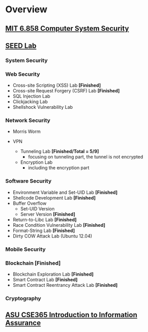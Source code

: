 # Overview

## [MIT 6.858 Computer System Security](https://css.csail.mit.edu/6.858/2022/)


## [SEED Lab](https://seedsecuritylabs.org)

### System Security

### Web Security
- Cross-site Scripting (XSS) Lab **[Finished]**
- Cross-site Request Forgery (CSRF) Lab **[Finished]**
- SQL Injection Lab
- Clickjacking Lab
- Shellshock Vulnerability Lab
### Network Security

- Morris Worm

- VPN
    - Tunneling Lab **[Finished/Total = 5/9]**
        - focusing on tunneling part, the tunnel is not encrypted
    - Encryption Lab
        - including the encryption part


### Software Security
- Environment Variable and Set-UID Lab **[Finished]**
- Shellcode Development Lab **[Finished]**
- Buffer Overflow
    - Set-UID Version
    - Server Version **[Finished]**
- Return-to-Libc Lab **[Finished]**
- Race Condition Vulnerability Lab **[Finished]**
- Format-String Lab **[Finished]**
- Dirty COW Attack Lab (Ubuntu 12.04)

### Mobile Security

### Blockchain **[Finished]**
- Blockchain Exploration Lab **[Finished]**
- Smart Contract Lab **[Finished]**
- Smart Contract Reentrancy Attack Lab **[Finished]**

### Cryptography

## [ASU CSE365 Introduction to Information Assurance](https://adamdoupe.com/teaching/classes/cse365-intro-information-assurance-s20/)
